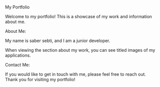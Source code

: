 My Portfolio                                                             


Welcome to my portfolio! This is a showcase of my work and information about me.                                                   

About Me:                                                  

My name is saber sebti, and I am a junior developer.







When viewing the section about my work, you can see titled images of my applications.

Contact Me:

If you would like to get in touch with me, please feel free to reach out. 
Thank you for visiting my portfolio!

